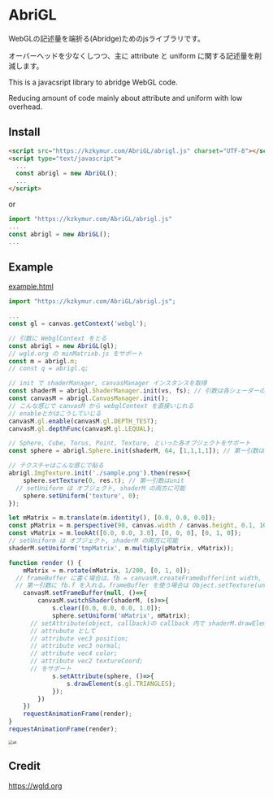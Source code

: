 # AbriGL

WebGLの記述量を端折る(Abridge)ためのjsライブラリです。

オーバーヘッドを少なくしつつ、主に attribute と uniform に関する記述量を削減します。

This is a javacsript library to abridge WebGL code.

Reducing amount of code mainly about attribute and uniform with low overhead.



## Install

```html
<script src="https://kzkymur.com/AbriGL/abrigl.js" charset="UTF-8"></script>
<script type="text/javascript">
  ...
  const abrigl = new AbriGL();
  ...
</script>
```

or

```javascript
import "https://kzkymur.com/AbriGL/abrigl.js"
...
const abrigl = new AbriGL();
...
```



## Example

[example.html](https://kzkymur.com/AbriGL/sample.html)

```javascript
import "https://kzkymur.com/AbriGL/abrigl.js";

...
const gl = canvas.getContext('webgl');

// 引数に WebglContext をとる
const abrigl = new AbriGL(gl);
// wgld.org の minMatrixb.js をサポート
const m = abrigl.m;
// const q = abrigl.q;

// init で shaderManager, canvasManager インスタンスを取得
const shaderM = abrigl.ShaderManager.init(vs, fs); // 引数は各シェーダーのテキスト
const canvasM = abrigl.CanvasManager.init();
// こんな感じで canvasM から webglContext を直接いじれる
// enableとかはこうしていじる
canvasM.gl.enable(canvasM.gl.DEPTH_TEST);
canvasM.gl.depthFunc(canvasM.gl.LEQUAL);

// Sphere, Cube, Torus, Point, Texture, といった各オブジェクトをサポート
const sphere = abrigl.Sphere.init(shaderM, 64, [1,1,1,1]); // 第一引数はshaderM

// テクスチャはこんな感じで貼る
abrigl.ImgTexture.init('./sample.png').then(res=>{
	sphere.setTexture(0, res.t); // 第一引数はunit
  // setUniform は オブジェクト, shaderM の両方に可能
	sphere.setUniform('texture', 0);
});

let mMatrix = m.translate(m.identity(), [0.0, 0.0, 0.0]);
const pMatrix = m.perspective(90, canvas.width / canvas.height, 0.1, 100);
const vMatrix = m.lookAt([0.0, 0.0, 3.0], [0, 0, 0], [0, 1, 0]);
// setUniform は オブジェクト, shaderM の両方に可能
shaderM.setUniform('tmpMatrix', m.multiply(pMatrix, vMatrix));

function render () {
	mMatrix = m.rotate(mMatrix, 1/200, [0, 1, 0]);
  // frameBuffer に書く場合は、fb = canvasM.createFrameBuffer(int width, int height) を作成し
  // 第一引数に fb.f を入れる。frameBuffer を使う場合は Object.setTexture(unit, fb.t);
	canvasM.setFrameBuffer(null, ()=>{
		canvasM.switchShader(shaderM, (s)=>{
			s.clear([0.0, 0.0, 0.0, 1.0]);
			sphere.setUniform('mMatrix', mMatrix);
      // setAttribute(object, callback)の callback 内で shaderM.drawElement を行う。
      // attrubute として
      // attribute vec3 position;
      // attribute vec3 normal;
      // attribute vec4 color;
      // attribute vec2 textureCoord;
      // をサポート
			s.setAttribute(sphere, ()=>{
				s.drawElement(s.gl.TRIANGLES);
			});
		})
	})
	requestAnimationFrame(render);
}
requestAnimationFrame(render);
```

<img src="/Users/yamaurakazuki/Work/AbriGL/sample/sample_result.jpg" alt="alt" style="zoom:50%;" />



## Credit

https://wgld.org

